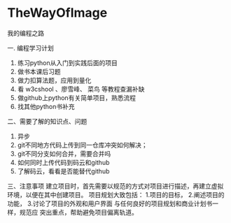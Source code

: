 # TheWayOfImage
我的编程之路

一. 编程学习计划
1. 练习python从入门到实践后面的项目
2. 做书本课后习题
3. 做力扣算法题，应用到量化
5. 看 w3cshool 、廖雪峰、 菜鸟 等教程查漏补缺
6. 做github上python有关简单项目，熟悉流程
7. 找其他python书补充
                        


二、需要了解的知识点、问题
1. 异步
2. git不同地方代码上传到同一仓库冲突如何解决；
3. git不同分支如何合并，需要合并吗
4. 如何同时上传代码到码云和github
5. 了解码云，看看是否能替代github


三、注意事项
建立项目时，首先需要以规范的方式对项目进行描述，再建立虚拟环境，以便在其中创建项目。
项目规划大致包括：
1.项目的目标，
2.阐述项目的功能，
3.讨论了项目的外观和用户界面
与任何良好的项目规划和商业计划书一样，规范应 突出重点，帮助避免项目偏离轨道。